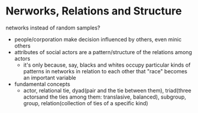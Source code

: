 # Nerworks, Relations and Structure

networks instead of random samples?
- people/corporation make decision influenced by others, even minic others
- attributes of social actors are a pattern/structure of the relations among actors
  - it's only because, say, blacks and whites occupy
particular kinds of patterns in networks in relation to each other that
"race" becomes an important variable
- fundamental concepts
  - actor, relational tie, dyad(pair and the tie between them), triad(three actorsand the ties among them: translasive, balanced), subgroup, group, relation(collection of ties of a specific kind)